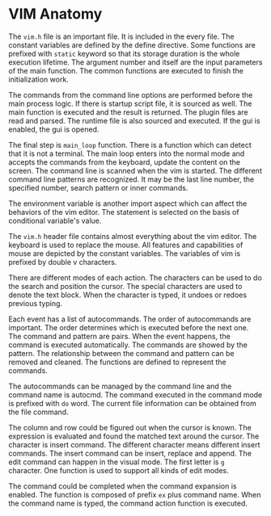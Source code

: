 # VIM Anatomy

The `vim.h` file is an important file. It is included in the every file. The constant variables  are defined by the define directive. Some functions are prefixed with `static` keyword so that its storage duration is the whole execution lifetime. The argument number and itself are the input parameters of the main function. The common functions are executed to finish the initialization work.

The commands from the command line options are performed before the main process logic. If there is startup script file, it is sourced as well. The main function is executed and the result is returned. The plugin files are read and parsed. The runtime file is also sourced and executed. If the gui is enabled, the gui is opened.

The final step is `main_loop` function. There is a function which can detect that it is not a terminal. The main loop enters into the normal mode and accepts the commands from the keyboard, update the content on the screen. The command line is scanned when the vim is started. The different command line patterns are recognized. It may be the last line number, the specified number, search pattern or inner commands. 

The environment variable is another import aspect which can affect the behaviors of the vim editor. The statement is selected on the basis of conditional variable's value. 

The `vim.h` header file contains almost everything about the vim editor. The keyboard is used to replace the mouse. All features and capabilities of mouse are depicted by the constant variables. The variables of vim is prefixed by double v characters. 

There are different modes of each action. The characters can be used to do the search and position the cursor. The special characters are used to denote the text block. When the character is typed, it undoes or redoes previous typing. 

Each event has a list of autocommands. The order of autocommands are important. The order determines  which is executed before the next one. The command and pattern are pairs. When the event happens, the command is executed automatically. The commands are showed by the pattern. The relationship between the command and pattern can be removed and cleaned. The functions are defined to represent the commands. 

The autocommands can be managed by the command line and the command name is autocmd. The command executed in the command mode is prefixed with `do` word. The current file information can be obtained from the file command. 

The column and row could be figured out when the cursor is known. The expression is evaluated and found the matched text around the cursor. The character is insert command. The different character means different insert commands. The insert command can be insert, replace and append. The edit command can happen in the visual mode. The first letter is `g` character. One function is used to support all kinds of edit modes. 

The command could be completed when the command expansion is enabled. The function is composed of prefix `ex` plus command name. When the command name is typed, the command action function is executed. 
